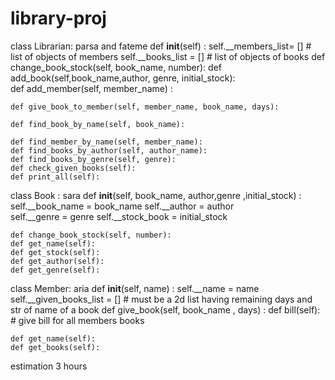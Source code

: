 # library-proj

class Librarian: parsa and fateme
    def __init__(self) :
        self.__members_list= [] # list of objects of members
        self.__books_list = [] # list of objects of books
    def change_book_stock(self, book_name, number):
    def add_book(self,book_name,author, genre, initial_stock):   
    def add_member(self, member_name) :

    def give_book_to_member(self, member_name, book_name, days):

    def find_book_by_name(self, book_name):
    
    def find_member_by_name(self, member_name):
    def find_books_by_author(self, author_name):
    def find_books_by_genre(self, genre):
    def check_given_books(self):
    def print_all(self):

class Book : sara
    def __init__(self, book_name, author,genre ,initial_stock) : 
        self.__book_name = book_name 
        self.__author = author  
        self.__genre = genre 
        self.__stock_book = initial_stock 
         
    def change_book_stock(self, number): 
    def get_name(self):
    def get_stock(self):
    def get_author(self):
    def get_genre(self):
class Member: aria
    def __init__(self, name) :
        self.__name = name
        self.__given_books_list = [] # must be a 2d list having remaining days and str of name of a book
    def give_book(self, book_name , days) :
    def bill(self): # give bill for all members books
        
    def get_name(self):    
    def get_books(self):
estimation 3 hours